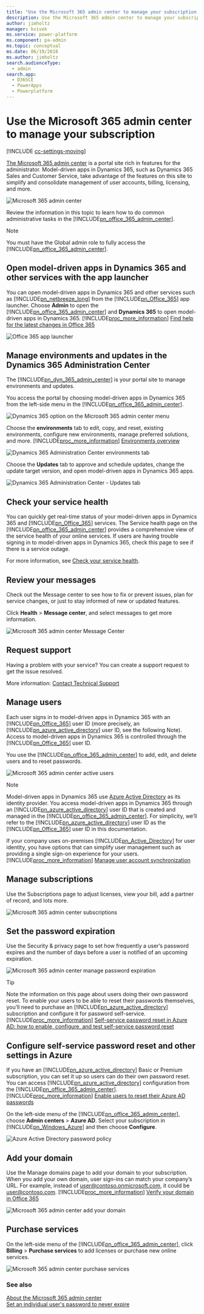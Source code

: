 ```yaml
---
title: "Use the Microsoft 365 admin center to manage your subscription  | MicrosoftDocs"
description: Use the Microsoft 365 admin center to manage your subscription
author: jimholtz
manager: kvivek
ms.service: power-platform
ms.component: pa-admin
ms.topic: conceptual
ms.date: 06/19/2018
ms.author: jimholtz
search.audienceType: 
  - admin
search.app: 
  - D365CE
  - PowerApps
  - Powerplatform
---
```

# Use the Microsoft 365 admin center to manage your subscription 

[!INCLUDE [cc-settings-moving](../includes/cc-settings-moving.md)] 

[The Microsoft 365 admin center](https://support.office.com/article/About-the-Office-365-admin-center-758befc4-0888-4009-9f14-0d147402fd23) is a portal site rich in features for the administrator. Model-driven apps in Dynamics 365, such as Dynamics 365 Sales and Customer Service, take advantage of the features on this site to simplify and consolidate management of user accounts, billing, licensing, and more.  
  
 ![Microsoft 365 admin center](../admin/media/o365-admin-center.png "Microsoft 365 admin center")  
  
 Review the information in this topic to learn how to do common administrative tasks in the [!INCLUDE[pn_office_365_admin_center](../includes/pn-office-365-admin-center.md)].  
  
> [!NOTE]
>  You must have the Global admin role to fully access the [!INCLUDE[pn_office_365_admin_center](../includes/pn-office-365-admin-center.md)].  
  
<a name="BKMK_AppLauncher"></a>   
## Open model-driven apps in Dynamics 365 and other services with the app launcher  

 You can open model-driven apps in Dynamics 365 and other services such as [!INCLUDE[pn_netbreeze_long](../includes/pn-social-engagement-long.md)] from the [!INCLUDE[pn_Office_365](../includes/pn-office-365.md)] app launcher. Choose **Admin** to open the [!INCLUDE[pn_office_365_admin_center](../includes/pn-office-365-admin-center.md)] and **Dynamics 365** to open model-driven apps in Dynamics 365. [!INCLUDE[proc_more_information](../includes/proc-more-information.md)] [Find help for the latest changes in Office 365](https://support.office.com/client/Find-help-for-the-latest-changes-in-Office-365-22E9A8BF-EF08-4B95-B10F-6E839440339C?NS=O365ENTADMIN&Version=15&HelpId=O365E_NewAppLauncher)  
  
 ![Office 365 app launcher](../admin/media/admin-center-app-launcher.png "Office 365 app launcher")  
  
<a name="BKMK_CRMAdminCenter"></a>   
## Manage environments and updates in the Dynamics 365 Administration Center  
 The [!INCLUDE[pn_dyn_365_admin_center](../includes/pn-dyn-365-admin-center.md)] is your portal site to manage environments and updates.  
  
 You access the portal by choosing model-driven apps in Dynamics 365 from the left-side menu in the [!INCLUDE[pn_office_365_admin_center](../includes/pn-office-365-admin-center.md)].  
  
 ![Dynamics 365 option on the Microsoft 365 admin center menu](../admin/media/o365-admin-center-crm.png "Dynamics 365 option on the Microsoft 365 admin center menu")  
  
 Choose the **environments** tab to edit, copy, and reset, existing environments, configure new environments, manage preferred solutions, and more. [!INCLUDE[proc_more_information](../includes/proc-more-information.md)] [Environments overview](environments-overview.md)
  
 ![Dynamics 365 Administration Center environments tab](../admin/media/crm-admin-center-instances.png "Dynamics 365 Administration Center environments tab")  
  
 Choose the **Updates** tab to approve and schedule updates, change the update target version, and open model-driven apps in Dynamics 365 apps.  
  
 ![Dynamics 365 Administration Center - Updates tab](../admin/media/crm-admin-center-updates.png "Dynamics 365 Administration Center - Updates tab")  
  
<a name="BKMK_ServiceHealth"></a>   

## Check your service health  
 You can quickly get real-time status of your model-driven apps in Dynamics 365 and [!INCLUDE[pn_Office_365](../includes/pn-office-365.md)] services. The Service health page on the [!INCLUDE[pn_office_365_admin_center](../includes/pn-office-365-admin-center.md)] provides a comprehensive view of the service health of your online services. If users are having trouble signing in to model-driven apps in Dynamics 365, check this page to see if there is a service outage.  
  
For more information, see [Check your service health](use-office-365-admin-center-manage-subscription.md#check-your-service-health).
  
<a name="BKMK_ServiceMessages"></a>   

## Review your messages  
 Check out the Message center to see how to fix or prevent issues, plan for service changes, or just to stay informed of new or updated features.  
  
 Click **Health** > **Message center**, and select messages to get more information.  
  
 ![Microsoft 365 admin center Message Center](../admin/media/office-365-admin-center-message-center.png "Microsoft 365 admin center Message Center")  
  
<a name="BKMK_ServiceRequest"></a>   

## Request support  
 Having a problem with your service? You can create a support request to get the issue resolved.  
  
More information: [Contact Technical Support](get-help-support.md)

<a name="BKMK_ManageUsers"></a>   

## Manage users  
 Each user signs in to model-driven apps in Dynamics 365 with an [!INCLUDE[pn_Office_365](../includes/pn-office-365.md)] user ID (more precisely, an [!INCLUDE[pn_azure_active_directory](../includes/pn-azure-active-directory.md)] user ID, see the following Note). Access to model-driven apps in Dynamics 365 is controlled through the [!INCLUDE[pn_Office_365](../includes/pn-office-365.md)] user ID.  
  
 You use the [!INCLUDE[pn_office_365_admin_center](../includes/pn-office-365-admin-center.md)] to add, edit, and delete users and to reset passwords.  
  
 ![Microsoft 365 admin center active users](../admin/media/o365-admin-center-manage-users.png "Microsoft 365 admin center active users")  
  
> [!NOTE]
> Model-driven apps in Dynamics 365 use [Azure Active Directory](https://docs.microsoft.com/azure/active-directory/active-directory-whatis) as its identity provider. You access model-driven apps in Dynamics 365 through an [!INCLUDE[pn_azure_active_directory](../includes/pn-azure-active-directory.md)] user ID that is created and managed in the [!INCLUDE[pn_office_365_admin_center](../includes/pn-office-365-admin-center.md)]. For simplicity, we’ll refer to the [!INCLUDE[pn_azure_active_directory](../includes/pn-azure-active-directory.md)] user ID as the [!INCLUDE[pn_Office_365](../includes/pn-office-365.md)] user ID in this documentation.  
  
 If your company uses on-premises [!INCLUDE[pn_Active_Directory](../includes/pn-active-directory.md)] for user identity, you have options that can simplify user management such as providing a single sign-on experience for your users. [!INCLUDE[proc_more_information](../includes/proc-more-information.md)] [Manage user account synchronization](../admin/manage-user-account-synchronization.md)  
  
<a name="BKMK_ManageLicensing"></a>   
## Manage subscriptions  
 Use the Subscriptions page to adjust licenses, view your bill, add a partner of record, and lots more.  
  
 ![Microsoft 365 admin center subscriptions](../admin/media/o365-admin-center-manage-subscriptions.png "Microsoft 365 admin center subscriptions")  
  
<a name="BKMK_SetPassword"></a>   
## Set the password expiration  
 Use the Security & privacy page to set how frequently a user’s password expires and the number of days before a user is notified of an upcoming expiration.  
  
 ![Microsoft 365 admin center manage password expiration](../admin/media/o365-admin-center-password-expiration.png "Microsoft 365 admin center manage password expiration")  
  
> [!TIP]
>  Note the information on this page about users doing their own password reset. To enable your users to be able to reset their passwords themselves, you’ll need to purchase an [!INCLUDE[pn_azure_active_directory](../includes/pn-azure-active-directory.md)] subscription and configure it for password self-service. [!INCLUDE[proc_more_information](../includes/proc-more-information.md)] [Self-service password reset in Azure AD: how to enable, configure, and test self-service password reset](https://docs.microsoft.com/azure/active-directory/authentication/quickstart-sspr#enable-self-service-password-reset)  
  
<a name="BKMK_PasswordSelfSet"></a>   
## Configure self-service password reset and other settings in Azure  
 If you have an [!INCLUDE[pn_azure_active_directory](../includes/pn-azure-active-directory.md)] Basic or Premium subscription, you can set it up so users can do their own password reset. You can access [!INCLUDE[pn_azure_active_directory](../includes/pn-azure-active-directory.md)] configuration from the [!INCLUDE[pn_office_365_admin_center](../includes/pn-office-365-admin-center.md)]. [!INCLUDE[proc_more_information](../includes/proc-more-information.md)] [Enable users to reset their Azure AD passwords](https://azure.microsoft.com/documentation/articles/active-directory-passwords-getting-started/#enable-users-to-reset-their-azure-ad-passwords)  
  
 On the left-side menu of the [!INCLUDE[pn_office_365_admin_center](../includes/pn-office-365-admin-center.md)], choose **Admin centers** > **Azure AD**. Select your subscription in [!INCLUDE[pn_Windows_Azure](../includes/pn-windows-azure.md)] and then choose **Configure**.  
  
 ![Azure Active Directory password policy](../admin/media/o365-admin-center-azure-ad.png "Azure Active Directory password policy")  
  
<a name="BKMK_AddDomain"></a>   
## Add your domain  
 Use the Manage domains page to add your domain to your subscription. When you add your own domain, user sign-ins can match your company’s URL. For example, instead of user@contoso.onmicrosoft.com, it could be user@contoso.com. [!INCLUDE[proc_more_information](../includes/proc-more-information.md)] [Verify your domain in Office 365](https://support.office.com/article/Verify-your-domain-in-Office-365-6383f56d-3d09-4dcb-9b41-b5f5a5efd611)  
  
 ![Microsoft 365 admin center add your domain](../admin/media/o365-admin-center-add0domain.png "Microsoft 365 admin center add your domain")  
  
<a name="BKMK_PurchaseServices"></a>   
## Purchase services  
 On the left-side menu of the [!INCLUDE[pn_office_365_admin_center](../includes/pn-office-365-admin-center.md)], click **Billing** > **Purchase services** to add licenses or purchase new online services.  
  
 ![Microsoft 365 admin center purchase services](../admin/media/o365-admin-center-purchase-services.png "Microsoft 365 admin center purchase services")  
  
### See also  
 [About the Microsoft 365 admin center](https://support.office.com/article/About-the-Office-365-admin-center-758befc4-0888-4009-9f14-0d147402fd23)  
 [Set an individual user's password to never expire](https://support.office.com/article/Set-an-individual-user-s-password-to-never-expire-f493e3af-e1d8-4668-9211-230c245a0466)

